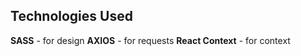 

## Technologies Used

 **SASS** - for design
 **AXIOS** - for requests
 **React Context** - for context
